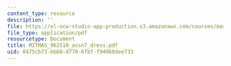 ```yaml
---
content_type: resource
description: ''
file: https://ol-ocw-studio-app-production.s3.amazonaws.com/courses/mas-962-special-topics-new-textiles-spring-2010/8475cb73bb68d7706fbff94968dee733_MITMAS_962S10_assn7_dress.pdf
file_type: application/pdf
resourcetype: Document
title: MITMAS_962S10_assn7_dress.pdf
uid: 8475cb73-bb68-d770-6fbf-f94968dee733
---
```

